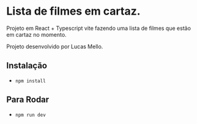 # Lista de filmes em cartaz.

Projeto em React + Typescript vite
fazendo uma lista de filmes que estão em cartaz no momento.

Projeto desenvolvido por Lucas Mello.

## Instalação 
- `npm install`

## Para Rodar
- `npm run dev`